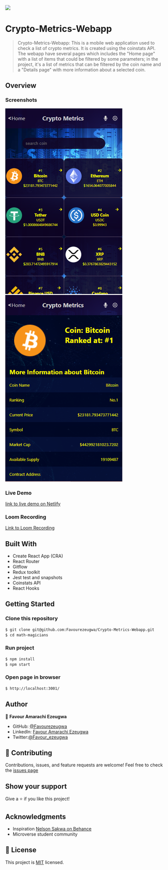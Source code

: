 ![](https://img.shields.io/badge/Microverse-blueviolet)

# Crypto-Metrics-Webapp

> Crypto-Metrics-Webapp: This is a mobile web application used to check a list of crypto metrics. It is created using the coinstats API. The webapp have several pages which includes the "Home page" with a list of items that could be filtered by some parameters; in the project, it's a list of metrics that can be filtered by the coin name and a "Details page" with more information about a selected coin.

## Overview

### Screenshots

![](./src/Assets/mobileHome.snip.PNG)
![](./src/Assets/mobiledets.snip.PNG)

### Live Demo

[link to live demo on Netlify](https://fave-crypto-metrics.netlify.app/)

### Loom Recording

[Link to Loom Recording](https://www.loom.com/share/7e3b94d7fac54013ba4fa381305aff38)

## Built With

- Create React App (CRA)
- React Router
- Gitflow
- Redux toolkit
- Jest test and snapshots
- Coinstats API
- React Hooks

## Getting Started

### Clone this repository

```bash
$ git clone git@github.com:Favourezeugwa/Crypto-Metrics-Webapp.git
$ cd math-magicians
```

### Run project

```bash
$ npm install
$ npm start
```

### Open page in browser

```bash
$ http://localhost:3001/
```

## Author

👤 **Favour Amarachi Ezeugwa**

- GitHub: [@Favourezeugwa](https://github.com/Favourezeugwa)
- LinkedIn: [Favour Amarachi Ezeugwa](https://www.linkedin.com/in/favour-amarachi-ezeugwa-a5bb31149/)
- Twitter:[@Favour_ezeugwa](https://twitter.com/Favour_ezeugwa)

## 🤝 Contributing

Contributions, issues, and feature requests are welcome!
Feel free to check the [issues page](https://github.com/Favourezeugwa/Crypto-Metrics-Webapp/issues)

## Show your support

Give a ⭐️ if you like this project!

## Acknowledgments

- Inspiration [Nelson Sakwa on Behance](https://www.behance.net/sakwadesignstudio)
- Microverse student community

## 📝 License

This project is [MIT](./MIT.md) licensed.

